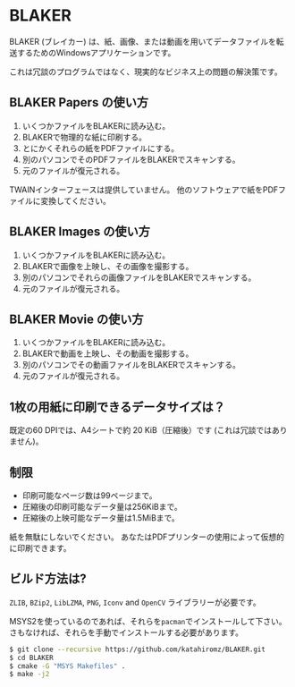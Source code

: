 ﻿# BLAKER

BLAKER (ブレイカー) は、紙、画像、または動画を用いてデータファイルを転送するためのWindowsアプリケーションです。

これは冗談のプログラムではなく、現実的なビジネス上の問題の解決策です。

## BLAKER Papers の使い方

1. いくつかファイルをBLAKERに読み込む。
2. BLAKERで物理的な紙に印刷する。
3. とにかくそれらの紙をPDFファイルにする。
4. 別のパソコンでそのPDFファイルをBLAKERでスキャンする。
5. 元のファイルが復元される。

TWAINインターフェースは提供していません。 他のソフトウェアで紙をPDFファイルに変換してください。

## BLAKER Images の使い方

1. いくつかファイルをBLAKERに読み込む。
2. BLAKERで画像を上映し、その画像を撮影する。
3. 別のパソコンでそれらの画像ファイルをBLAKERでスキャンする。
4. 元のファイルが復元される。

## BLAKER Movie の使い方

1. いくつかファイルをBLAKERに読み込む。
2. BLAKERで動画を上映し、その動画を撮影する。
3. 別のパソコンでその動画ファイルをBLAKERでスキャンする。
4. 元のファイルが復元される。

## 1枚の用紙に印刷できるデータサイズは？

既定の60 DPIでは、A4シートで約 20 KiB（圧縮後）です (これは冗談ではありません)。

## 制限

- 印刷可能なページ数は99ページまで。
- 圧縮後の印刷可能なデータ量は256KiBまで。
- 圧縮後の上映可能なデータ量は1.5MiBまで。

紙を無駄にしないでください。 あなたはPDFプリンターの使用によって仮想的に印刷できます。

## ビルド方法は?

`ZLIB`, `BZip2`, `LibLZMA`, `PNG`, `Iconv` and `OpenCV` ライブラリーが必要です。

MSYS2を使っているのであれば、それらを`pacman`でインストールして下さい。
さもなければ、それらを手動でインストールする必要があります。

```bash
$ git clone --recursive https://github.com/katahiromz/BLAKER.git
$ cd BLAKER
$ cmake -G "MSYS Makefiles" .
$ make -j2
```
